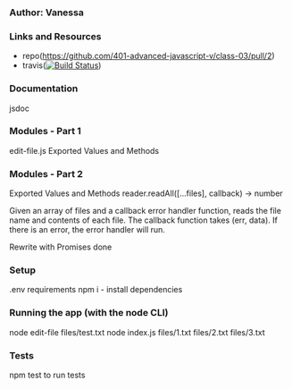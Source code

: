 ### Author: Vanessa
### Links and Resources

* repo(https://github.com/401-advanced-javascript-v/class-03/pull/2)
* travis([![Build Status](https://travis-ci.com/401-advanced-javascript-v/class-03.svg?branch=working)](https://travis-ci.com/401-advanced-javascript-v/class-03))

### Documentation
jsdoc
### Modules - Part 1
edit-file.js
Exported Values and Methods

### Modules - Part 2
Exported Values and Methods
reader.readAll([...files], callback) -> number

Given an array of files and a callback error handler function, reads the file name and contents of each file. The callback function takes (err, data). If there is an error, the error handler will run.

Rewrite with Promises done

### Setup
.env requirements
npm i - install dependencies
### Running the app (with the node CLI)
node edit-file files/test.txt 
node index.js files/1.txt files/2.txt files/3.txt 
### Tests
npm test to run tests

